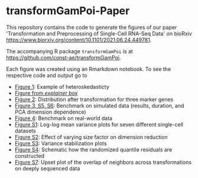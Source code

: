 # transformGamPoi-Paper

This repository contains the code to generate the figures of our paper 'Transformation and Preprocessing of Single-Cell RNA-Seq Data' on bioRxiv https://www.biorxiv.org/content/10.1101/2021.06.24.449781. 

The accompanying R package `transformGamPoi` is at https://github.com/const-ae/transformGamPoi.

Each figure was created using an Rmarkdown notebook. To see the respective code and output go to
* [Figure 1](https://htmlpreview.github.io/?https://github.com/const-ae/transformGamPoi-Paper/blob/master/scripts/delta_method_vst_graph.nb.html): Example of heteroskedasticty
* [Figure from _explainer box_](https://htmlpreview.github.io/?https://github.com/const-ae/transformGamPoi-Paper/blob/master/scripts/delta_method_schematic.nb.html)
* [Figure 2](https://htmlpreview.github.io/?https://github.com/const-ae/transformGamPoi-Paper/blob/master/scripts/marker_gene_histograms.nb.html): Distribution after transformation for three marker genes
* [Figure 3, S5, S6](https://htmlpreview.github.io/?https://github.com/const-ae/transformGamPoi-Paper/blob/master/scripts/benchmark_results.nb.html): Benchmark on simulated data (results, duration, and PCA dimension dependence)
* [Figure 4](https://htmlpreview.github.io/?https://github.com/const-ae/transformGamPoi-Paper/blob/master/scripts/benchmark_deep_seq_data.nb.html): Benchmark on real-world data
* [Figure S1](https://htmlpreview.github.io/?https://github.com/const-ae/transformGamPoi-Paper/blob/master/scripts/mean_variance_relation.nb.html): Log-log mean variance plots for seven different single-cell datasets
* [Figure S2](https://htmlpreview.github.io/?https://github.com/const-ae/transformGamPoi-Paper/blob/master/scripts/size_factor_confounding_effect.nb.html): Effect of varying size factor on dimension reduction
* [Figure S3](https://htmlpreview.github.io/?https://github.com/const-ae/transformGamPoi-Paper/blob/master/scripts/variance_after_transformation.nb.html): Variance stabilization plots
* [Figure S4](https://htmlpreview.github.io/?https://github.com/const-ae/transformGamPoi-Paper/blob/master/scripts/randomized_quantile_residuals.nb.html): Schematic how the randomized quantile residuals are constructed
* [Figure S7](https://htmlpreview.github.io/?https://github.com/const-ae/transformGamPoi-Paper/blob/master/scripts/describe_deep_seq_data.nb.html): Upset plot of the overlap of neighbors across transformations on deeply sequenced data


